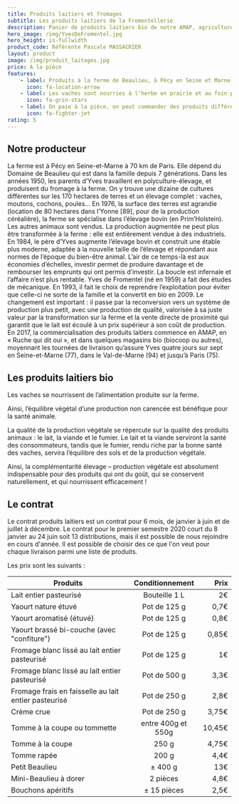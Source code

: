 ```yaml
---
title: Produits laitiers et fromages
subtitle: Les produits laitiers de la Fromentellerie
description: Panier de produits laitiers bio de notre AMAP, agriculture raisonnée, biologique, circuit court.
hero_image: /img/YvesDeFromentel.jpg
hero_height: is-fullwidth
product_code: Référente Pascale MASSACRIER
layout: product
image: /img/produit_laitages.jpg
price: A la pièce
features:
    - label: Produits à la ferme de Beaulieu, à Pécy en Seine et Marne
      icon: fa-location-arrow
    - label: Les vaches sont nourries à l’herbe en prairie et au foin produit sur l’exploitation, le lait est de qualité, bio.
      icon: fa-grin-stars
    - label: On paie à la pièce, on peut commander des produits différents à chaque livraison
      icon: fa-fighter-jet
rating: 5
---
```



## Notre producteur

La ferme est à Pécy en Seine-et-Marne à 70 km de Paris. Elle dépend du Domaine de Beaulieu qui est dans la famille depuis 7 générations. Dans les années 1950, les parents d’Yves travaillent en polyculture-élevage, et produisent du fromage à la ferme. On y trouve une dizaine de cultures différentes sur les 170 hectares de terres et un élevage complet : vaches, moutons, cochons, poules… En 1976, la surface des terres est agrandie (location de 80 hectares dans l’Yonne [89], pour de la production céréalière), la ferme se spécialise dans l’élevage bovin (en Prim’Holstein). Les autres animaux sont vendus. La production augmentée ne peut plus être transformée à la ferme : elle est entièrement vendue à des industriels. En 1984, le père d’Yves augmente l’élevage bovin et construit une étable plus moderne, adaptée à la nouvelle taille de l’élevage et répondant aux normes de l’époque du bien-être animal. L’air de ce temps-là est aux économies d’échelles, investir permet de produire davantage et de rembourser les emprunts qui ont permis d’investir. La boucle est infernale et l’affaire n’est plus rentable. Yves de Fromentel (né en 1959) a fait des études de mécanique. En 1993, il fait le choix de reprendre l’exploitation pour éviter que celle-ci ne sorte de la famille et la convertit en bio en 2009. Le changement est important : il passe par la reconversion vers un système de production plus petit, avec une production de qualité, valorisée à sa juste valeur par la transformation sur la ferme et la vente directe de proximité qui garantit que le lait est écoulé à un prix supérieur à son coût de production. En 2017, la commercialisation des produits laitiers commence en AMAP, en « Ruche qui dit oui », et dans quelques magasins bio (biocoop ou autres), moyennant les tournées de livraison qu’assure Yves quatre jours sur sept en Seine-et-Marne (77), dans le Val-de-Marne (94) et jusqu’à Paris (75).

## Les produits laitiers bio

Les vaches se nourrissent de l’alimentation produite sur la ferme.

Ainsi, l’équilibre végétal d’une production non carencée est bénéfique pour la santé animale.

La qualité de la production végétale se répercute sur la qualité des produits animaux : le lait, la viande et le fumier. Le lait et la viande serviront la santé des consommateurs, tandis que le fumier, rendu riche par la bonne santé des vaches, servira l’équilibre des sols et de la production végétale.

Ainsi, la complémentarité élevage – production végétale est absolument indispensable pour des produits qui ont du goût, qui se conservent naturellement, et qui nourrissent efficacement !

## Le contrat

Le contrat produits laitiers est un contrat pour 6 mois, de janvier à juin et de juillet à décembre.
Le contrat pour le premier semestre 2020 court du 8 janvier au 24 juin soit 13 distributions, mais il est possible de nous rejoindre en cours d'année.
Il est possible de choisir des ce que l'on veut pour chaque livraison parmi une liste de produits.

Les prix sont les suivants : 

| Produits        | Conditionnement           | Prix  |
| ------------- |:-------------:| -----:|
| Lait entier pasteurisé | Bouteille 1 L | 2€ |
| Yaourt nature étuvé | Pot de 125 g | 0,7€ |
| Yaourt aromatisé (étuvé) | Pot de 125 g | 0,8€ |
| Yaourt brassé bi-couche (avec "confiture") | Pot de 125 g | 0,85€ |
| Fromage blanc lissé au lait entier pasteurisé | Pot de 125 g | 1€ |
| Fromage blanc lissé au lait entier pasteurisé | Pot de 500 g | 3,3€ |
| Fromage frais en faisselle au lait entier pasteurisé | Pot de 250 g | 2,8€ |
| Crème crue | Pot de 250 g | 3,75€ |
| Tomme à la coupe ou tommette | entre 400g et 550g | 10,45€ |
| Tomme à la coupe | 250 g | 4,75€ |
| Tomme rapée | 200 g | 4,4€ |
| Petit Beaulieu | ± 400 g | 13€ |
| Mini-Beaulieu à dorer | 2 pièces | 4,8€ |
| Bouchons apéritifs | ± 15 pièces | 2,5€ |

